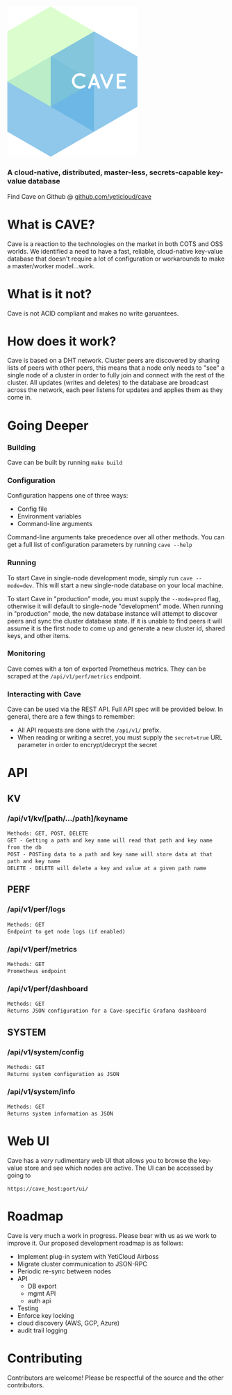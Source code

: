 <img src="logo.png" width="300px">

### A cloud-native, distributed, master-less, secrets-capable key-value database

Find Cave on Github @ [github.com/yeticloud/cave](https://github.com/yeticloud/cave)

# What is CAVE?
Cave is a reaction to the technologies on the market in both COTS and OSS worlds. We identified a need to have a fast, reliable, cloud-native key-value database that doesn't require a lot of configuration or workarounds to make a master/worker model...work. 

# What is it not?
Cave is not ACID compliant and makes no write garuantees. 

# How does it work?
Cave is based on a DHT network. Cluster peers are discovered by sharing lists of peers with other peers, this means that a node only needs to "see" a single node of a cluster in order to fully join and connect with the rest of the cluster. 
All updates (writes and deletes) to the database are broadcast across the network, each peer listens for updates and applies them as they come in. 

# Going Deeper

### Building
Cave can be built by running `make build`

### Configuration
Configuration happens one of three ways:
* Config file
* Environment variables
* Command-line arguments

Command-line arguments take precedence over all other methods. 
You can get a full list of configuration parameters by running `cave --help`

### Running
To start Cave in single-node development mode, simply run `cave --mode=dev`. This will start a new single-node database on your local machine.

To start Cave in "production" mode, you must supply the `--mode=prod` flag, otherwise it will default to single-node "development" mode. When running in "production" mode, the new database instance will attempt to discover peers and sync the cluster database state. If it is unable to find peers it will assume it is the first node to come up and generate a new cluster id, shared keys, and other items.

### Monitoring
Cave comes with a ton of exported Prometheus metrics. They can be scraped at the `/api/v1/perf/metrics` endpoint.

### Interacting with Cave
Cave can be used via the REST API. Full API spec will be provided below. In general, there are a few things to remember:

* All API requests are done with the `/api/v1/` prefix.
* When reading or writing a secret, you must supply the `secret=true` URL parameter in order to encrypt/decrypt the secret


# API

## KV

### /api/v1/kv/[path/.../path]/keyname
```
Methods: GET, POST, DELETE
GET - Getting a path and key name will read that path and key name from the db
POST - POSTing data to a path and key name will store data at that path and key name
DELETE - DELETE will delete a key and value at a given path name
```

## PERF

### /api/v1/perf/logs
```
Methods: GET
Endpoint to get node logs (if enabled)
```

### /api/v1/perf/metrics
```
Methods: GET
Prometheus endpoint
```

### /api/v1/perf/dashboard
```
Methods: GET
Returns JSON configuration for a Cave-specific Grafana dashboard
```

## SYSTEM

### /api/v1/system/config
```
Methods: GET
Returns system configuration as JSON
```

### /api/v1/system/info
```
Methods: GET
Returns system information as JSON
```


# Web UI
Cave has a _very_ rudimentary web UI that allows you to browse the key-value store and see which nodes are active. 
The UI can be accessed by going to
```
https://cave_host:port/ui/
```

# Roadmap
Cave is very much a work in progress. Please bear with us as we work to improve it. Our proposed development roadmap is as follows:

* Implement plug-in system with YetiCloud Airboss
* Migrate cluster communication to JSON-RPC
* Periodic re-sync between nodes
* API
  * DB export
  * mgmt API
  * auth api
* Testing
* Enforce key locking
* cloud discovery (AWS, GCP, Azure)
* audit trail logging

# Contributing
Contributors are welcome! Please be respectful of the source and the other contributors. 
